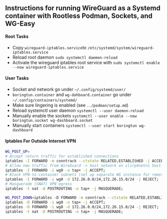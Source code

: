 ## Instructions for running WireGuard as a Systemd container with Rootless Podman, Sockets, and WG-Easy

#### Root Tasks
- Copy `wireguard-iptables.service`to `/etc/systemd/system/wireguard-iptables.service`
- Reload root daemon `sudo systemctl daemon-reload`
- Activate the wireguard iptables root service with `sudo systemctl enable --now wireguard-iptables.service`

#### User Tasks
- Socket and network go under `~/.config/systemd/user/`
- `boringtun.container` and `wg-dahboard.container` go under `~/.config/containers/systemd/`
- Make sure lingering is enabled (see `../podman/setup.md`)
- Reload systemctl user daemon `systemctl --user daemon-reload`
- Manually enable the sockets `systemctl --user enable --now boringtun.socket wg-dashboard.socket` 
- Manually start containers `systemctl --user start boringtun wg-dashboard`

#### Iptables For Outside Internet VPN
```bash
WG_POST_UP=
# Accept return traffic for established connections
iptables -I FORWARD -m conntrack --ctstate RELATED,ESTABLISHED -j ACCEPT;
# Allow new traffic from WireGuard -> host network on slirp4netns host‑egress tap
iptables -I FORWARD -i wg0 -o tap+ -j ACCEPT;
# Block VPN‑to‑container subnets (set up separate WG instance for remote access if eventually necessary)
iptables -I FORWARD -i wg0 -d 172.26.0.0/24,172.26.15.0/24 -j REJECT;
# Masquerade (SNAT) VPN egress
iptables -t nat -A POSTROUTING -o tap+ -j MASQUERADE;

WG_POST_DOWN=iptables -D FORWARD -m conntrack --ctstate RELATED,ESTABLISHED -j ACCEPT;
iptables -D FORWARD -i wg0 -o tap+ -j ACCEPT;
iptables -D FORWARD -i wg0 -d 172.26.0.0/24,172.26.15.0/24 -j REJECT;
iptables -t nat -D POSTROUTING -o tap+ -j MASQUERADE;
```